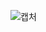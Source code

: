 ![캡처](https://github.com/asso123/REACT--MEMO/assets/129017021/7bcbb856-db3a-42a8-ab9f-c5bc241d73b0)
